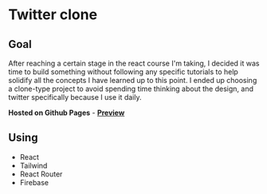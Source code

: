 # Twitter clone

## Goal
After reaching a certain stage in the react course I'm taking, I decided it was time to build something without following any specific tutorials to help solidify all the concepts I have learned up to this point. I ended up choosing a clone-type project to avoid spending time thinking about the design, and twitter specifically because I use it daily.

**Hosted on Github Pages** - [**Preview**]("https://abraor0.github.io/twitter-clone-practice/")

## Using
- React
- Tailwind
- React Router
- Firebase